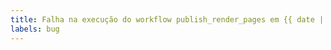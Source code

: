 ```yaml
---
title: Falha na execução do workflow publish_render_pages em {{ date | date('dddd, MMMM Do') }}
labels: bug
---
```

